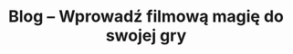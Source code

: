 ﻿---
title: "Blog – Wprowadź filmową magię do swojej gry"
description: "Wykorzystaj filmowe techniki dźwiękowe w swojej rozgrywce."
---